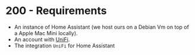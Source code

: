 # 200 - Requirements

- An instance of Home Assistant (we host ours on a Debian Vm on top of a Apple Mac Mini locally).
- An account with [UniFi](https://ui.com).
- The integration ```UniFi``` for Home Assistant
